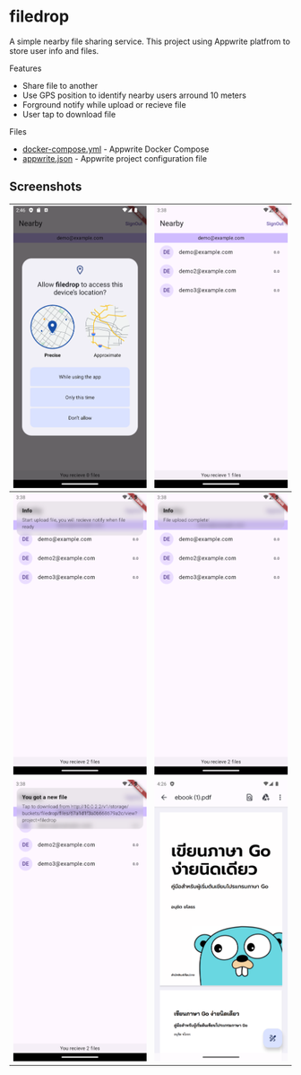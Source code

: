 # filedrop

A simple nearby file sharing service. This project using Appwrite platfrom to store user info and files.

Features

* Share file to another
* Use GPS position to identify nearby users arround 10 meters
* Forground notify while upload or recieve file
* User tap to download file

Files 

* [docker-compose.yml](/server/docker-compose.yml) - Appwrite Docker Compose
* [appwrite.json](/appwrite.json) - Appwrite project configuration file

## Screenshots

| ![](/screenshots/Screenshot01.png) | ![](/screenshots/Screenshot02.png) |
| ---------------------------------- | ---------------------------------- |
| ![](/screenshots/Screenshot03.png) | ![](/screenshots/Screenshot04.png) |
| ![](/screenshots/Screenshot05.png) | ![](/screenshots/Screenshot06.png) |

